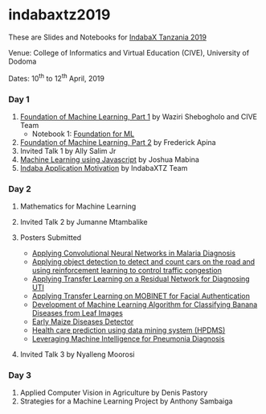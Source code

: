 # indabaxtz2019
These are Slides and Notebooks for [IndabaX Tanzania 2019](http://indabatz.ml/)

Venue: College of Informatics and Virtual Education (CIVE), University of Dodoma

Dates: 10<sup>th</sup> to 12<sup>th</sup> April, 2019

### Day 1

1. [Foundation of Machine Learning, Part 1](https://github.com/twiga2/indabaxtz2019/tree/master/talks/FoundationML.pdf) by Waziri Shebogholo and CIVE Team
    * Notebook 1: [Foundation for ML](https://github.com/twiga2/indabaxtz2019/tree/master/notebooks/FoundationPyML.ipynb)
2. [Foundation of Machine Learning, Part 2](https://github.com/twiga2/indabaxtz2019/tree/master/notebooks/LinearRegression.rar) by Frederick Apina
3. Invited Talk 1 by Ally Salim Jr
4. [Machine Learning using Javascript](https://docs.google.com/presentation/d/14F6hFdz32VZ6epuYgGkU3rPSoA59UVBwfcU4HzX7HLk/edit?usp=sharing) by Joshua Mabina
5. [Indaba Application Motivation](https://github.com/twiga2/indabaxtz2019/tree/master/talks/AI_Africa.pdf) by IndabaXTZ Team


### Day 2
1. Mathematics for Machine Learning
2. Invited Talk 2 by Jumanne Mtambalike
3. Posters Submitted
      * [Applying Convolutional Neural Networks in Malaria Diagnosis](https://github.com/twiga2/indabaxtz2019/tree/master/posters/CNN_MalariaDiagnosis.pdf)
      * [Applying object detection to detect and count cars on the road and using reinforcement learning to control traffic congestion](RL_TrafficCongestion.pdf)
      * [Applying Transfer Learning on a Residual Network for Diagnosing UTI](https://github.com/twiga2/indabaxtz2019/tree/master/posters/UTI_diagnosis.pdf)
      * [Applying Transfer Learning on MOBINET for Facial Authentication](https://github.com/twiga2/indabaxtz2019/tree/master/posters/MobiNet_FacialAuthentication.pdf)
      * [Development of Machine Learning Algorithm for Classifying Banana Diseases from Leaf Images](https://github.com/twiga2/indabaxtz2019/tree/master/posters/BananaDiseasesDiagnosis.pdf)
      * [Early Maize Diseases Detector](https://github.com/twiga2/indabaxtz2019/tree/master/posters/MaizeDiseasesDetection.pdf)
      * [Health care prediction using data mining system (HPDMS)](https://github.com/twiga2/indabaxtz2019/tree/master/posters/HealthCare_DataMiningTool.pdf)
      * [Leveraging Machine Intelligence for Pneumonia Diagnosis](https://github.com/twiga2/indabaxtz2019/tree/master/posters/ML_Pneumonia.pdf)

4. Invited Talk 3 by Nyalleng Moorosi

### Day 3
1. Applied Computer Vision in Agriculture by Denis Pastory
2. Strategies for a Machine Learning Project by Anthony Sambaiga
